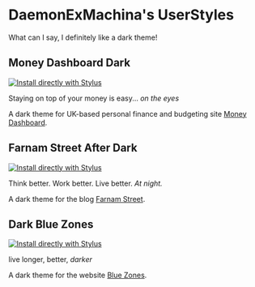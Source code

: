 # DaemonExMachina's UserStyles

What can I say, I definitely like a dark theme!

## Money Dashboard Dark

[![Install directly with Stylus][shield]][md-theme]

Staying on top of your money is easy... *on the eyes*

A dark theme for UK-based personal finance and budgeting site [Money Dashboard].

## Farnam Street After Dark

[![Install directly with Stylus][shield]][fs-theme]

Think better. Work better. Live better. *At night.*

A dark theme for the blog [Farnam Street].

## Dark Blue Zones

[![Install directly with Stylus][shield]][bz-theme]

live longer, better, *darker*

A dark theme for the website [Blue Zones].

[shield]: https://img.shields.io/badge/Install%20directly%20with-Stylus-238b8b.svg
[Money Dashboard]: https://moneydashboard.com
[Farnam Street]: https://fs.blog
[Blue Zones]: https://bluezones.com
[md-theme]: https://raw.githubusercontent.com/DaemonExMachina/userstyles/master/money-dashboard/money-dashboard-dark.user.css
[fs-theme]: https://raw.githubusercontent.com/DaemonExMachina/userstyles/master/fs-blog/fs-blog-dark.user.css
[bz-theme]: https://raw.githubusercontent.com/DaemonExMachina/userstyles/master/blue-zones/dark-blue-zones.user.css
